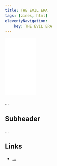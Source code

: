 ```yaml
---
title: THE EVIL ERA
tags: [zines, html]
eleventyNavigation:
	key: THE EVIL ERA
---
```


![image](/img/Emblem_White_100px.png)

...

## Subheader

...

## Links
- [...]()